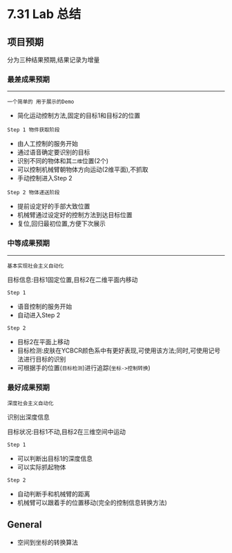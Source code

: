 # 7.31 Lab 总结

## 项目预期

分为三种结果预期,结果记录为增量

### 最差成果预期
---
`一个简单的 用于展示的Demo`

* 简化运动控制方法,固定的目标1和目标2的位置

`Step 1 物件获取阶段`

* 由人工控制的服务开始
* 通过语音确定要识别的目标
* 识别不同的物体和其`二维`位置(2个)
* 可以控制机械臂朝物体方向运动(2维平面),不抓取
* 手动控制进入Step 2

`Step 2 物体递送阶段`

* 提前设定好的手部大致位置
* 机械臂通过设定好的控制方法到达目标位置
* 复位,回归最初位置,方便下次展示

### 中等成果预期
---
`基本实现社会主义自动化`

目标信息:目标1固定位置,目标2在二维平面内移动

`Step 1`

* 语音控制的服务开始
* 自动进入Step 2

`Step 2`
* 目标2在平面上移动
* 目标检测:皮肤在YCBCR颜色系中有更好表现,可使用该方法;同时,可使用记号法进行目标的识别
* 可根据手的位置(`目标检测`)进行追踪(`坐标->控制转换`)


### 最好成果预期
`深度社会主义自动化`

识别出深度信息

目标状况:目标1不动,目标2在三维空间中运动

`Step 1`

* 可以判断出目标1的深度信息
* 可以实际抓起物体

`Step 2`

* 自动判断手和机械臂的距离
* 机械臂可以跟着手的位置移动(完全的控制信息转换方法)

## General
* 空间到坐标的转换算法
